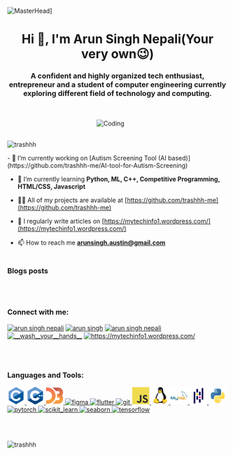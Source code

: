
![MasterHead](https://64.media.tumblr.com/c5543874b9cbe98da1d20945a45e989b/tumblr_o5a5r9Z9O71tvppquo1_r1_1280.gif)]
<h1 align="center">Hi 👋, I'm Arun Singh Nepali(Your very own😉)</h1>
<h3 align="center">A confident and highly organized tech enthusiast, entrepreneur and a student of computer engineering currently exploring different field of technology and computing.</h3><br><br>
<img align="right" alt="Coding" width="300" src="https://instagram.fktm14-1.fna.fbcdn.net/v/t51.2885-19/258035979_723054581987729_8395816863074444653_n.jpg?stp=dst-jpg_s320x320&_nc_ht=instagram.fktm14-1.fna.fbcdn.net&_nc_cat=105&_nc_ohc=uJykHw1c2ScAX-of5dy&edm=AOQ1c0wBAAAA&ccb=7-5&oh=00_AfDcPFG7ngQt3kXmIzR9Ay-9KafnQakqZ-IKV2bICzfQ8A&oe=64F2C76B&_nc_sid=8b3546">
<br><br>


<p align="left"> <img src="https://komarev.com/ghpvc/?username=trashhh&label=Profile%20views&color=0e75b6&style=flat" alt="trashhh" /> </p>
- 🔭 I’m currently working on [Autism Screening Tool (AI based)](https://github.com/trashhh-me/AI-tool-for-Autism-Screening)

- 🌱 I’m currently learning **Python, ML, C++, Competitive Programming, HTML/CSS, Javascript**

- 👨‍💻 All of my projects are available at [https://github.com/trashhh-me](https://github.com/trashhh-me)

- 📝 I regularly write articles on [https://mytechinfo1.wordpress.com/](https://mytechinfo1.wordpress.com/)

- 📫 How to reach me **arunsingh.austin@gmail.com** <br><br>

### Blogs posts
<!-- BLOG-POST-LIST:START -->
<!-- BLOG-POST-LIST:END -->
<br><br>

<h3 align="left">Connect with me:</h3>
<p align="left">
<a href="https://linkedin.com/in/arun singh nepali" target="blank"><img align="center" src="https://raw.githubusercontent.com/rahuldkjain/github-profile-readme-generator/master/src/images/icons/Social/linked-in-alt.svg" alt="arun singh nepali" height="30" width="40" /></a>
<a href="https://kaggle.com/arun singh" target="blank"><img align="center" src="https://raw.githubusercontent.com/rahuldkjain/github-profile-readme-generator/master/src/images/icons/Social/kaggle.svg" alt="arun singh" height="30" width="40" /></a>
<a href="https://fb.com/arun singh nepali" target="blank"><img align="center" src="https://raw.githubusercontent.com/rahuldkjain/github-profile-readme-generator/master/src/images/icons/Social/facebook.svg" alt="arun singh nepali" height="30" width="40" /></a>
<a href="https://instagram.com/__wash__your__hands__" target="blank"><img align="center" src="https://raw.githubusercontent.com/rahuldkjain/github-profile-readme-generator/master/src/images/icons/Social/instagram.svg" alt="__wash__your__hands__" height="30" width="40" /></a>
<a href="/https://mytechinfo1.wordpress.com/" target="blank"><img align="center" src="https://raw.githubusercontent.com/rahuldkjain/github-profile-readme-generator/master/src/images/icons/Social/rss.svg" alt="https://mytechinfo1.wordpress.com/" height="30" width="40" /></a>
</p>
<br><br>
<h3 align="left">Languages and Tools:</h3>
<p align="left"> <a href="https://www.cprogramming.com/" target="_blank" rel="noreferrer"> <img src="https://raw.githubusercontent.com/devicons/devicon/master/icons/c/c-original.svg" alt="c" width="40" height="40"/> </a> <a href="https://www.w3schools.com/cpp/" target="_blank" rel="noreferrer"> <img src="https://raw.githubusercontent.com/devicons/devicon/master/icons/cplusplus/cplusplus-original.svg" alt="cplusplus" width="40" height="40"/> </a> <a href="https://d3js.org/" target="_blank" rel="noreferrer"> <img src="https://raw.githubusercontent.com/devicons/devicon/master/icons/d3js/d3js-original.svg" alt="d3js" width="40" height="40"/> </a> <a href="https://www.figma.com/" target="_blank" rel="noreferrer"> <img src="https://www.vectorlogo.zone/logos/figma/figma-icon.svg" alt="figma" width="40" height="40"/> </a> <a href="https://flutter.dev" target="_blank" rel="noreferrer"> <img src="https://www.vectorlogo.zone/logos/flutterio/flutterio-icon.svg" alt="flutter" width="40" height="40"/> </a> <a href="https://git-scm.com/" target="_blank" rel="noreferrer"> <img src="https://www.vectorlogo.zone/logos/git-scm/git-scm-icon.svg" alt="git" width="40" height="40"/> </a> <a href="https://developer.mozilla.org/en-US/docs/Web/JavaScript" target="_blank" rel="noreferrer"> <img src="https://raw.githubusercontent.com/devicons/devicon/master/icons/javascript/javascript-original.svg" alt="javascript" width="40" height="40"/> </a> <a href="https://www.linux.org/" target="_blank" rel="noreferrer"> <img src="https://raw.githubusercontent.com/devicons/devicon/master/icons/linux/linux-original.svg" alt="linux" width="40" height="40"/> </a> <a href="https://www.mysql.com/" target="_blank" rel="noreferrer"> <img src="https://raw.githubusercontent.com/devicons/devicon/master/icons/mysql/mysql-original-wordmark.svg" alt="mysql" width="40" height="40"/> </a> <a href="https://pandas.pydata.org/" target="_blank" rel="noreferrer"> <img src="https://raw.githubusercontent.com/devicons/devicon/2ae2a900d2f041da66e950e4d48052658d850630/icons/pandas/pandas-original.svg" alt="pandas" width="40" height="40"/> </a> <a href="https://www.python.org" target="_blank" rel="noreferrer"> <img src="https://raw.githubusercontent.com/devicons/devicon/master/icons/python/python-original.svg" alt="python" width="40" height="40"/> </a> <a href="https://pytorch.org/" target="_blank" rel="noreferrer"> <img src="https://www.vectorlogo.zone/logos/pytorch/pytorch-icon.svg" alt="pytorch" width="40" height="40"/> </a> <a href="https://scikit-learn.org/" target="_blank" rel="noreferrer"> <img src="https://upload.wikimedia.org/wikipedia/commons/0/05/Scikit_learn_logo_small.svg" alt="scikit_learn" width="40" height="40"/> </a> <a href="https://seaborn.pydata.org/" target="_blank" rel="noreferrer"> <img src="https://seaborn.pydata.org/_images/logo-mark-lightbg.svg" alt="seaborn" width="40" height="40"/> </a> <a href="https://www.tensorflow.org" target="_blank" rel="noreferrer"> <img src="https://www.vectorlogo.zone/logos/tensorflow/tensorflow-icon.svg" alt="tensorflow" width="40" height="40"/> </a> </p>

<br><br>
<p><img align="center" src="https://github-readme-streak-stats.herokuapp.com/?user=trashhh&" alt="trashhh" /></p>
